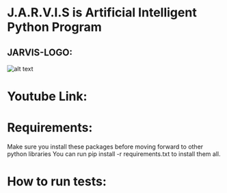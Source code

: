 # J.A.R.V.I.S is Artificial Intelligent Python Program


## JARVIS-LOGO: 

![alt text](https://github.com/SOUMYARANJANBISWAL/J-A-R-V-I-S/blob/master/JARVIS.png)





# Youtube Link:

# Requirements:
 Make sure you install these packages before moving forward to other python libraries
 You can run pip install -r requirements.txt to install them all.


# How to run tests:
 
